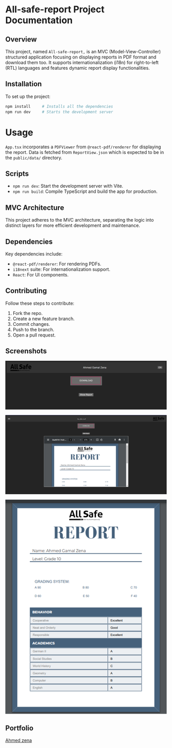 # All-safe-report Project Documentation

## Overview

This project, named `All-safe-report,` is an MVC (Model-View-Controller) structured application focusing on displaying reports in PDF format and download them too.
It supports internationalization (i18n) for right-to-left (RTL) languages and features dynamic report display functionalities.

## Installation

To set up the project:

```bash
npm install     # Installs all the dependencies
npm run dev     # Starts the development server
```

# Usage

`App.tsx` incorporates a `PDFViewer` from `@react-pdf/renderer` for displaying the report. Data is fetched from `ReportView.json` which is expected to be in the `public/data/` directory.

## Scripts

- `npm run dev`: Start the development server with Vite.
- `npm run build`: Compile TypeScript and build the app for production.

## MVC Architecture

This project adheres to the MVC architecture, separating the logic into distinct layers for more efficient development and maintenance.

## Dependencies

Key dependencies include:

- `@react-pdf/renderer`: For rendering PDFs.
- `i18next` suite: For internationalization support.
- `React`: For UI components.

## Contributing

Follow these steps to contribute:

1. Fork the repo.
2. Create a new feature branch.
3. Commit changes.
4. Push to the branch.
5. Open a pull request.

## Screenshots

![Screenshot](./public/assets/imgs/screenshots/121.png)

![Screenshot](./public/assets/imgs/screenshots/123.png)

![Screenshot](./public/assets/imgs/screenshots/124.png)

## Portfolio

[Ahmed zena](ahmedzena.com)

